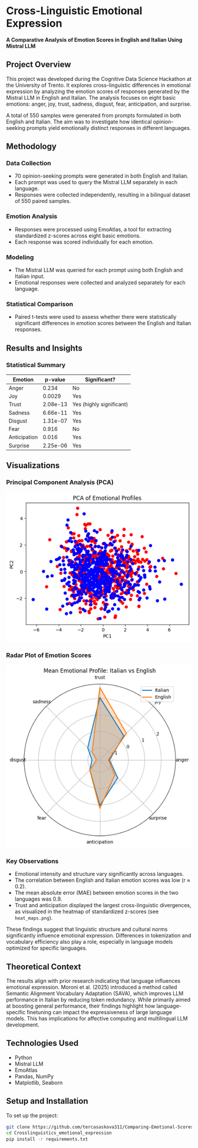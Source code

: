 # Cross-Linguistic Emotional Expression  
**A Comparative Analysis of Emotion Scores in English and Italian Using Mistral LLM**

## Project Overview

This project was developed during the Cognitive Data Science Hackathon at the University of Trento. It explores cross-linguistic differences in emotional expression by analyzing the emotion scores of responses generated by the Mistral LLM in English and Italian. The analysis focuses on eight basic emotions: anger, joy, trust, sadness, disgust, fear, anticipation, and surprise.

A total of 550 samples were generated from prompts formulated in both English and Italian. The aim was to investigate how identical opinion-seeking prompts yield emotionally distinct responses in different languages.

## Methodology

### Data Collection

- 70 opinion-seeking prompts were generated in both English and Italian.
- Each prompt was used to query the Mistral LLM separately in each language.
- Responses were collected independently, resulting in a bilingual dataset of 550 paired samples.

### Emotion Analysis

- Responses were processed using EmoAtlas, a tool for extracting standardized z-scores across eight basic emotions.
- Each response was scored individually for each emotion.

### Modeling

- The Mistral LLM was queried for each prompt using both English and Italian input.
- Emotional responses were collected and analyzed separately for each language.

### Statistical Comparison

- Paired t-tests were used to assess whether there were statistically significant differences in emotion scores between the English and Italian responses.

## Results and Insights

### Statistical Summary

| Emotion       | p-value   | Significant?             |
|---------------|-----------|--------------------------|
| Anger         | 0.234     | No                       |
| Joy           | 0.0029    | Yes                      |
| Trust         | 2.08e-13  | Yes (highly significant) |
| Sadness       | 6.66e-11  | Yes                      |
| Disgust       | 1.31e-07  | Yes                      |
| Fear          | 0.916     | No                       |
| Anticipation  | 0.016     | Yes                      |
| Surprise      | 2.25e-06  | Yes                      |

## Visualizations

### Principal Component Analysis (PCA)
![PCA plot](https://github.com/tercasaskova311/Comparing-Emotional-Scores-of-Mistral-LLM-Responses-via-EmoAtlas/blob/76b50c3eb49b8d49790f5c8e53f5ee83948a05e3/PCA.png)

### Radar Plot of Emotion Scores
![Radar plot](https://github.com/tercasaskova311/Comparing-Emotional-Scores-of-Mistral-LLM-Responses-via-EmoAtlas/blob/9e8c902b9f4ab1fd9e6b752d63fdded39d32653b/radarplot.png)


### Key Observations

- Emotional intensity and structure vary significantly across languages.
- The correlation between English and Italian emotion scores was low (r ≈ 0.2).
- The mean absolute error (MAE) between emotion scores in the two languages was 0.9.
- Trust and anticipation displayed the largest cross-linguistic divergences, as visualized in the heatmap of standardized z-scores (see `heat_maps.png`).

These findings suggest that linguistic structure and cultural norms significantly influence emotional expression. Differences in tokenization and vocabulary efficiency also play a role, especially in language models optimized for specific languages.

## Theoretical Context

The results align with prior research indicating that language influences emotional expression. Moroni et al. (2025) introduced a method called Semantic Alignment Vocabulary Adaptation (SAVA), which improves LLM performance in Italian by reducing token redundancy. While primarily aimed at boosting general performance, their findings highlight how language-specific finetuning can impact the expressiveness of large language models. This has implications for affective computing and multilingual LLM development.

## Technologies Used

- Python
- Mistral LLM
- EmoAtlas
- Pandas, NumPy
- Matplotlib, Seaborn

## Setup and Installation

To set up the project:

```bash
git clone https://github.com/tercasaskova311/Comparing-Emotional-Scores-of-Mistral-LLM-Responses-via-EmoAtlas.git
cd Crosslinguistics_emotional_expression
pip install -r requirements.txt
